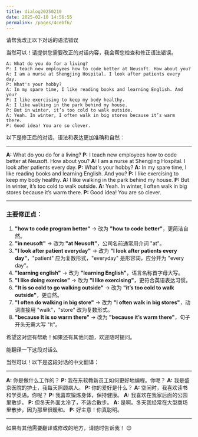 ```yaml
---
title: dialog20250210
date: 2025-02-10 14:56:55
permalink: /pages/4cebf6/
---
```

请帮我改正以下对话的语法错误


当然可以！请提供您需要改正的对话内容，我会帮您检查和修正语法错误。


```
A: What do you do for a living?
P: I teach new employees how to code better at Neusoft. How about you?
A: I am a nurse at Shengjing Hospital. I look after patients every day.
P: What's your hobby?
A: In my spare time, I like reading books and learning English. And you?
P: I like exercising to keep my body healthy.
A: I like walking in the park behind my house.
P: But in winter, it’s too cold to walk outside.
A: Yeah. In winter, I often walk in big stores because it’s warm there.
P: Good idea! You are so clever.
```


以下是修正后的对话，语法和表达更加准确和自然：

------

**A:** What do you do for a living?
**P:** I teach new employees how to code better at Neusoft. How about you?
**A:** I am a nurse at Shengjing Hospital. I look after patients every day.
**P:** What's your hobby?
**A:** In my spare time, I like reading books and learning English. And you?
**P:** I like exercising to keep my body healthy.
**A:** I like walking in the park behind my house.
**P:** But in winter, it’s too cold to walk outside.
**A:** Yeah. In winter, I often walk in big stores because it’s warm there.
**P:** Good idea! You are so clever.

------

### 主要修正点：

1. **"how to code program better"** → 改为 **"how to code better"**，更简洁自然。
2. **"in neusoft"** → 改为 **"at Neusoft"**，公司名前通常用介词 "at"。
3. **"I look after patient everyday"** → 改为 **"I look after patients every day"**，"patient" 应为复数形式，"everyday" 是形容词，应分开为 "every day"。
4. **"learning english"** → 改为 **"learning English"**，语言名称首字母大写。
5. **"I like doing exercise"** → 改为 **"I like exercising"**，更符合英语表达习惯。
6. **"It is so cold to go walking outside"** → 改为 **"it’s too cold to walk outside"**，更自然。
7. **"I often do walking in big store"** → 改为 **"I often walk in big stores"**，动词直接用 "walk"，"store" 改为复数形式。
8. **"because It is so warm there"** → 改为 **"because it’s warm there"**，句子开头无需大写 "It"。

希望这对您有帮助！如果还有其他问题，欢迎随时提问。

能翻译一下这段对话么

当然可以！以下是这段对话的中文翻译：

------

**A:** 你是做什么工作的？
**P:** 我在东软教新员工如何更好地编程。你呢？
**A:** 我是盛京医院的护士，我每天照顾病人。
**P:** 你的爱好是什么？
**A:** 空闲时，我喜欢读书和学英语。你呢？
**P:** 我喜欢锻炼身体，保持健康。
**A:** 我喜欢在我家后面的公园里散步。
**P:** 但冬天外面太冷了，不适合散步。
**A:** 是啊。冬天我经常在大型商场里散步，因为那里很暖和。
**P:** 好主意！你真聪明。

------

如果有其他需要翻译或修改的地方，请随时告诉我！ 😊